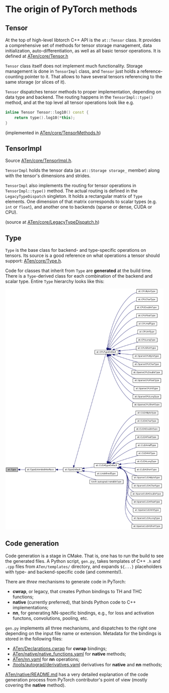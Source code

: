 
# The origin of PyTorch methods

## Tensor

At the top of high-level libtorch C++ API is the `at::Tensor` class. It provides a comprehensive set
of methods for tensor storage management, data initialization, auto-differentiation, as well as all
basic tensor operations. It is defined at
[ATen/core/Tensor.h](https://github.com/pytorch/pytorch/blob/master/aten/src/ATen/core/Tensor.h)

`Tensor` class itself does not implement much functionality. Storage management is done in
`TensorImpl` class, and `Tensor` just holds a reference-counting pointer to it. That allows to have
several tensors referencing to the same storage (or slices of it).

`Tensor` dispatches tensor methods to proper implementation, depending on data type and backend.
The routing happens in the `TensorImpl::type()` method, and at the top level all tensor
operations look like e.g.

```C++
inline Tensor Tensor::log10() const {
    return type().log10(*this);
}
```

(implemented in
[ATen/core/TensorMethods.h](https://github.com/pytorch/pytorch/blob/master/aten/src/ATen/core/TensorMethods.h))

## TensorImpl

Source
[ATen/core/TensorImpl.h](https://github.com/pytorch/pytorch/blob/master/aten/src/ATen/core/TensorImpl.h).

`TensorImpl` holds the tensor data (as `at::Storage storage_` member) along with the tensor's
dimensions and strides.

`TensorImpl` also implements the routing for tensor operations in `TensorImpl::type()` method. The
actual routing is defined in the `LegacyTypeDispatch` singleton. It holds a rectangular matrix of
`Type` elements. One dimension of that matrix corresponds to scalar types (e.g. `int` or `float`),
and another one to backends (sparse or dense, CUDA or CPU).

(source at
[ATen/core/LegacyTypeDispatch.h](https://github.com/pytorch/pytorch/blob/master/aten/src/ATen/core/LegacyTypeDispatch.h))

## Type

`Type` is the base class for backend- and type-specific operations on tensors. Its source is a good
reference on what operations a tensor should support:
[ATen/core/Type.h](https://github.com/pytorch/pytorch/blob/master/aten/src/ATen/core/Type.h).

Code for classes that inherit from `Type` are **generated** at the build time. There is a
`Type`-derived class for each combination of the backend and scalar type. Entire `Type` hierarchy
looks like this:

![libtorch Type hierarchy](structat_1_1Type__inherit__graph.png)

## Code generation

Code generation is a stage in CMake. That is, one has to run the build to see the generated files. A
Python script, `gen.py`, takes templates of C++ `.h` and `.cpp` files from `ATen/templates/`
directory, and expands `${...}` placeholders with type- and backend-specific code (and comments!).

There are _three_ mechanisms to generate code in PyTorch:

* **cwrap**, or legacy, that creates Python bindings to TH and THC functions;
* **native** (currently preferred), that binds Python code to C++ implementations;
* **nn**, for generating NN-specific bindings, e.g., for loss and activation functons, convolutions,
  pooling, etc.

`gen.py` implements all three mechanisms, and dispatches to the right one depending on the input
file name or extension. Metadata for the bindings is stored in the following files:

* [ATen/Declarations.cwrap](https://github.com/pytorch/pytorch/blob/master/aten/src/ATen/Declarations.cwrap)
  for **cwrap** bindings;
* [ATen/native/native_functions.yaml](https://github.com/pytorch/pytorch/blob/master/aten/src/ATen/native/native_functions.yaml)
  for **native** methods;
* [ATen/nn.yaml](https://github.com/pytorch/pytorch/blob/master/aten/src/ATen/nn.yaml) for **nn**
  operations;
* [/tools/autograd/derivatives.yaml](https://github.com/pytorch/pytorch/blob/master/tools/autograd/derivatives.yaml)
  derivatives for **native** and **nn** methods;

[ATen/native/README.md](https://github.com/pytorch/pytorch/blob/master/aten/src/ATen/native/README.md)
has a very detailed explanation of the code generation process from PyTorch contributor's point of
view (mostly covering the **native** method).

